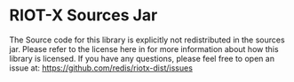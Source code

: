 # RIOT-X Sources Jar

The Source code for this library is explicitly not redistributed in the sources jar.
Please refer to the license here in for more information about how this library is licensed.
If you have any questions, please feel free to open an issue at: https://github.com/redis/riotx-dist/issues
